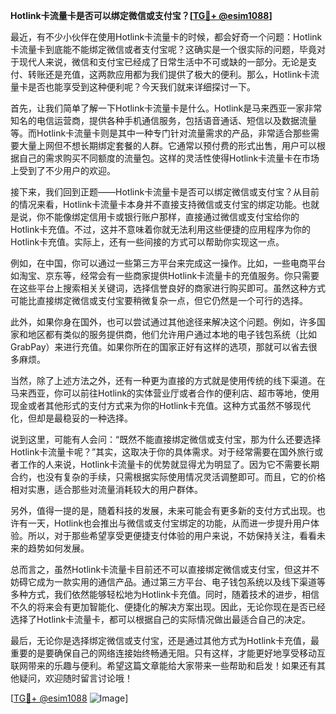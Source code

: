 **Hotlink卡流量卡是否可以绑定微信或支付宝？[[TG💪+ @esim1088](https://t.me/s/esim1088)]**

最近，有不少小伙伴在使用Hotlink卡流量卡的时候，都会好奇一个问题：Hotlink卡流量卡到底能不能绑定微信或者支付宝呢？这确实是一个很实际的问题，毕竟对于现代人来说，微信和支付宝已经成了日常生活中不可或缺的一部分。无论是支付、转账还是充值，这两款应用都为我们提供了极大的便利。那么，Hotlink卡流量卡是否也能享受到这种便利呢？今天我们就来详细探讨一下。

首先，让我们简单了解一下Hotlink卡流量卡是什么。Hotlink是马来西亚一家非常知名的电信运营商，提供各种手机通信服务，包括语音通话、短信以及数据流量等。而Hotlink卡流量卡则是其中一种专门针对流量需求的产品，非常适合那些需要大量上网但不想长期绑定套餐的人群。它通常以预付费的形式出售，用户可以根据自己的需求购买不同额度的流量包。这样的灵活性使得Hotlink卡流量卡在市场上受到了不少用户的欢迎。

接下来，我们回到正题——Hotlink卡流量卡是否可以绑定微信或支付宝？从目前的情况来看，Hotlink卡流量卡本身并不直接支持微信或支付宝的绑定功能。也就是说，你不能像绑定信用卡或银行账户那样，直接通过微信或支付宝给你的Hotlink卡充值。不过，这并不意味着你就无法利用这些便捷的应用程序为你的Hotlink卡充值。实际上，还有一些间接的方式可以帮助你实现这一点。

例如，在中国，你可以通过一些第三方平台来完成这一操作。比如，一些电商平台如淘宝、京东等，经常会有一些商家提供Hotlink卡流量卡的充值服务。你只需要在这些平台上搜索相关关键词，选择信誉良好的商家进行购买即可。虽然这种方式可能比直接绑定微信或支付宝要稍微复杂一点，但它仍然是一个可行的选择。

此外，如果你身在国外，也可以尝试通过其他途径来解决这个问题。例如，许多国家和地区都有类似的服务提供商，他们允许用户通过本地的电子钱包系统（比如GrabPay）来进行充值。如果你所在的国家正好有这样的选项，那就可以省去很多麻烦。

当然，除了上述方法之外，还有一种更为直接的方式就是使用传统的线下渠道。在马来西亚，你可以前往Hotlink的实体营业厅或者合作的便利店、超市等地，使用现金或者其他形式的支付方式来为你的Hotlink卡充值。这种方式虽然不够现代化，但却是最稳妥的一种选择。

说到这里，可能有人会问：“既然不能直接绑定微信或支付宝，那为什么还要选择Hotlink卡流量卡呢？”其实，这取决于你的具体需求。对于经常需要在国外旅行或者工作的人来说，Hotlink卡流量卡的优势就显得尤为明显了。因为它不需要长期合约，也没有复杂的手续，只需根据实际使用情况灵活调整即可。而且，它的价格相对实惠，适合那些对流量消耗较大的用户群体。

另外，值得一提的是，随着科技的发展，未来可能会有更多新的支付方式出现。也许有一天，Hotlink也会推出与微信或支付宝绑定的功能，从而进一步提升用户体验。所以，对于那些希望享受更便捷支付体验的用户来说，不妨保持关注，看看未来的趋势如何发展。

总而言之，虽然Hotlink卡流量卡目前还不可以直接绑定微信或支付宝，但这并不妨碍它成为一款实用的通信产品。通过第三方平台、电子钱包系统以及线下渠道等多种方式，我们依然能够轻松地为Hotlink卡充值。同时，随着技术的进步，相信不久的将来会有更加智能化、便捷化的解决方案出现。因此，无论你现在是否已经选择了Hotlink卡流量卡，都可以根据自己的实际情况做出最适合自己的决定。

最后，无论你是选择绑定微信或支付宝，还是通过其他方式为Hotlink卡充值，最重要的是要确保自己的网络连接始终畅通无阻。只有这样，才能更好地享受移动互联网带来的乐趣与便利。希望这篇文章能给大家带来一些帮助和启发！如果还有其他疑问，欢迎随时留言讨论哦！

[[TG💪+ @esim1088](https://t.me/s/esim1088) ![Image](https://i.postimg.cc/4NQfJmqS/Snipaste-2025-05-13-00-14-12.png)]